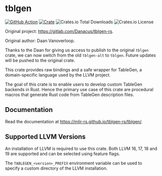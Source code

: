 # tblgen

[![GitHub Action](https://img.shields.io/github/actions/workflow/status/edg-l/tblgen-rs/test.yaml?branch=master&style=flat-square)](https://github.com/edg-l/tblgen-rs/actions?query=workflow%3Atest)
[![Crate](https://img.shields.io/crates/v/tblgen.svg?style=flat-square)](https://crates.io/crates/tblgen)
![Crates.io Total Downloads](https://img.shields.io/crates/d/tblgen)
![Crates.io License](https://img.shields.io/crates/l/tblgen)

Original project: https://gitlab.com/Danacus/tblgen-rs.

Original author: Daan Vanoverloop.

Thanks to the Daan for giving us access to publish to the original `tblgen` crate, we can now switch from the old `tblgen-alt` to `tblgen`. Future updates will be pushed to the original crate.

This crate provides raw bindings and a safe wrapper for TableGen, a domain-specific language used by the LLVM project.

The goal of this crate is to enable users to develop custom TableGen backends in Rust. Hence the primary use case of this crate are procedural macros that generate Rust code from TableGen description files.

## Documentation

Read the documentation at https://mlir-rs.github.io/tblgen-rs/tblgen/.

## Supported LLVM Versions

An installation of LLVM is required to use this crate. Both LLVM 16, 17, 18 and 19 are supported and can be selected using feature flags.

The `TABLEGEN_<version>_PREFIX` environment variable can be used to specify a custom directory of the LLVM installation.
